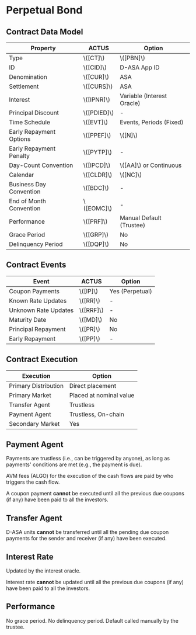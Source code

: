# Perpetual Bond

## Contract Data Model

| Property                | ACTUS         | Option                     |
|-------------------------|---------------|----------------------------|
| Type                    | \\([CT]\\)    | \\([PBN]\\)                |
| ID                      | \\([CID]\\)   | D-ASA App ID               |
| Denomination            | \\([CUR]\\)   | ASA                        |
| Settlement              | \\([CURS]\\)  | ASA                        |
| Interest                | \\([IPNR]\\)  | Variable (Interest Oracle) |
| Principal Discount      | \\([PDIED]\\) | -                          |
| Time Schedule           | \\([EVT]\\)   | Events, Periods (Fixed)    |
| Early Repayment Options | \\([PPEF]\\)  | \\([N]\\)                  |
| Early Repayment Penalty | \\([PYTP]\\)  | -                          |
| Day-Count Convention    | \\([IPCD]\\)  | \\([AA]\\) or Continuous   |
| Calendar                | \\([CLDR]\\)  | \\([NC]\\)                 |
| Business Day Convention | \\([BDC]\\)   | -                          |
| End of Month Convention | \\([EOMC]\\)  | -                          |
| Performance             | \\([PRF]\\)   | Manual Default (Trustee)   |
| Grace Period            | \\([GRP]\\)   | No                         |
| Delinquency Period      | \\([DQP]\\)   | No                         |

## Contract Events

| Event                | ACTUS       | Option          |
|----------------------|-------------|-----------------|
| Coupon Payments      | \\([IP]\\)  | Yes (Perpetual) |
| Known Rate Updates   | \\([RR]\\)  | -               |
| Unknown Rate Updates | \\([RRF]\\) | -               |
| Maturity Date        | \\([MD]\\)  | No              |
| Principal Repayment  | \\([PR]\\)  | No              |
| Early Repayment      | \\([PP]\\)  | -               |

## Contract Execution

| Execution            | Option                  |
|----------------------|-------------------------|
| Primary Distribution | Direct placement        |
| Primary Market       | Placed at nominal value |
| Transfer Agent       | Trustless               |
| Payment Agent        | Trustless, On-chain     |
| Secondary Market     | Yes                     |

## Payment Agent

Payments are trustless (i.e., can be triggered by anyone), as long as payments'
conditions are met (e.g., the payment is due).

AVM fees (ALGO) for the execution of the cash flows are paid by who triggers the
cash flow.

A coupon payment **cannot** be executed until all the previous due coupons (if
any) have been paid to all the investors.

## Transfer Agent

D-ASA units **cannot** be transferred until all the pending due coupon payments
for the sender and receiver (if any) have been executed.

## Interest Rate

Updated by the interest oracle.

Interest rate **cannot** be updated until all the previous due coupons (if any)
have been paid to all the investors.

## Performance

No grace period. No delinquency period. Default called manually by the trustee.
